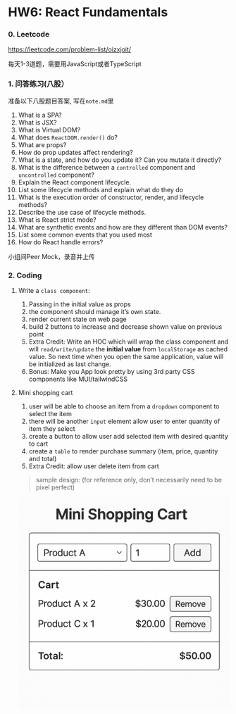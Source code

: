 # HW6: React Fundamentals

### 0. Leetcode

https://leetcode.com/problem-list/oizxjoit/

每天1-3道题，需要用JavaScript或者TypeScript

### 1. 问答练习(八股）

准备以下⼋股题⽬答案, 写在`note.md`⾥

<aside>

1. What is a SPA?
2. What is JSX?
3. What is Virtual DOM?
4. What does `ReactDOM.render()` do?
5. What are props?
6. How do prop updates affect rendering?
7. What is a state, and how do you update it? Can you mutate it directly?
8. What is the difference between a `controlled` component and `uncontrolled` component?
9. Explain the React component lifecycle.
10. List some lifecycle methods and explain what do they do
11. What is the execution order of constructor, render, and lifecycle methods?
12. Describe the use case of lifecycle methods.
13. What is React strict mode?
14. What are synthetic events and how are they different than DOM events?
15. List some common events that you used most
16. How do React handle errors?
</aside>

⼩组间Peer Mock，录⾳并上传

### 2. Coding

1. Write a `class component`:
    1. Passing in the initial value as props
    2. the component should manage it’s own state.
    3. render current state on web page
    4. build 2 buttons to increase and decrease shown value on previous point
    5. Extra Credit: Write an HOC which will wrap the class component and will `read/write/update` the **initial value** from `localStorage` as cached value. So next time when you open the same application, value will be initialized as last change.
    6. Bonus: Make you App look pretty by using 3rd party CSS components like MUI/tailwindCSS
2. Mini shopping cart
    1. user will be able to choose an item from a `dropdown` component to select the item 
    2. there will be another `input` element allow user to enter quantity of item they select
    3. create a button to allow user add selected item with desired quantity to cart
    4. create a `table` to render purchase summary (item, price, quantity and total)
    5. Extra Credit: allow user delete item from cart
    
    > sample design: (for reference only, don’t necessarily need to be pixel perfect)
    > 
    
    ![image.png](resource/image.png)